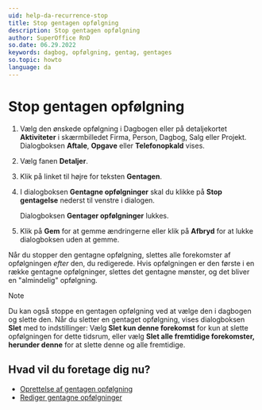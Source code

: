 ```yaml
---
uid: help-da-recurrence-stop
title: Stop gentagen opfølgning
description: Stop gentagen opfølgning
author: SuperOffice RnD
so.date: 06.29.2022
keywords: dagbog, opfølgning, gentag, gentages
so.topic: howto
language: da
---
```


# Stop gentagen opfølgning

1. Vælg den ønskede opfølgning i Dagbogen eller på detaljekortet **Aktiviteter** i skærmbilledet Firma, Person, Dagbog, Salg eller Projekt. Dialogboksen **Aftale**, **Opgave** eller **Telefonopkald** vises.

2. Vælg fanen **Detaljer**.

3. Klik på linket til højre for teksten **Gentagen**.

4. I dialogboksen **Gentagne opfølgninger** skal du klikke på **Stop gentagelse** nederst til venstre i dialogen.

    Dialogboksen **Gentager opfølgninger** lukkes.

5. Klik på **Gem** for at gemme ændringerne eller klik på **Afbryd** for at lukke dialogboksen uden at gemme.

Når du stopper den gentagne opfølgning, slettes alle forekomster af opfølgningen *efter* den, du redigerede. Hvis opfølgningen er den første i en række gentagne opfølgninger, slettes det gentagne mønster, og det bliver en "almindelig" opfølgning.

> [!NOTE]
> Du kan også stoppe en gentagen opfølgning ved at vælge den i dagbogen og slette den. Når du sletter en gentaget opfølgning, vises dialogboksen **Slet** med to indstillinger: Vælg **Slet kun denne forekomst** for kun at slette opfølgningen for dette tidsrum, eller vælg **Slet alle fremtidige forekomster, herunder denne** for at slette denne og alle fremtidige.

## Hvad vil du foretage dig nu?

* [Oprettelse af gentagen opfølgning][1]
* [Rediger gentagne opfølgninger][2]

<!-- Referenced links -->
[1]: create.md
[2]: edit.md

<!-- Referenced images -->
